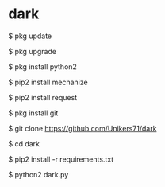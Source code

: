 # dark
$ pkg update

$ pkg upgrade

$ pkg install python2

$ pip2 install mechanize

$ pip2 install request

$ pkg install git

$ git clone https://github.com/Unikers71/dark

$ cd dark

$ pip2 install -r requirements.txt

$ python2 dark.py

